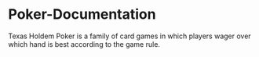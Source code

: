 # Poker-Documentation
Texas Holdem Poker is a family of card games in which players wager over which hand is best according to the game rule.
